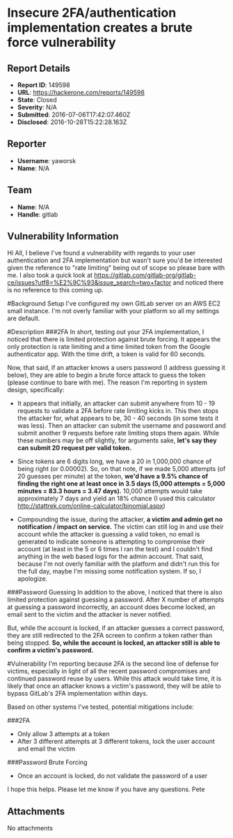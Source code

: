# Insecure 2FA/authentication implementation creates a brute force vulnerability

## Report Details
- **Report ID**: 149598
- **URL**: https://hackerone.com/reports/149598
- **State**: Closed
- **Severity**: N/A
- **Submitted**: 2016-07-06T17:42:07.460Z
- **Disclosed**: 2016-10-28T15:22:28.163Z

## Reporter
- **Username**: yaworsk
- **Name**: N/A

## Team
- **Name**: N/A
- **Handle**: gitlab

## Vulnerability Information
Hi All,
I believe I've found a vulnerability with regards to your user authentication and 2FA implementation but wasn't sure you'd be interested given the reference to "rate limiting" being out of scope so please bare with me. I also took a quick look at https://gitlab.com/gitlab-org/gitlab-ce/issues?utf8=%E2%9C%93&issue_search=two+factor and noticed there is no reference to this coming up.

#Background Setup
I've configured my own GitLab server on an AWS EC2 small instance. I'm not overly familiar with your platform so all my settings are default.

#Description
###2FA
In short, testing out your 2FA implementation, I noticed that there is limited protection against brute forcing. It appears the only protection is rate limiting and a time limited token from the Google authenticator app. With the time drift, a token is valid for 60 seconds.

Now, that said, if an attacker knows a users password (I address guessing it below), they are able to begin a brute force attack to guess the token (please continue to bare with me). The reason I'm reporting in system design, specifically:

- It appears that initially, an attacker can submit anywhere from 10 - 19 requests to validate a 2FA before rate limiting kicks in. This then stops the attacker for, what appears to be, 30 - 40 seconds (in some tests it was less). Then an attacker can submit the username and password and submit another 9 requests before rate limiting stops them again. While these numbers may be off slightly, for arguments sake, **let's say they can submit 20 request per valid token.**

- Since tokens are 6 digits long, we have a 20 in 1,000,000 chance of being right (or 0.00002). So, on that note, if we made 5,000 attempts (of 20 guesses per minute) at the token, **we'd have a 9.5% chance of finding the right one at least once in 3.5 days (5,000 attempts = 5,000 minutes = 83.3 hours = 3.47 days).** 10,000 attempts would take approximately 7 days and yield an 18% chance (I used this calculator http://stattrek.com/online-calculator/binomial.aspx)

- Compounding the issue, during the attacker, **a victim and admin get no notification / impact on service.** The victim can still log in and use their account while the attacker is guessing a valid token, no email is generated to indicate someone is attempting to compromise their account (at least in the 5 or 6 times I ran the test) and I couldn't find anything in the web based logs for the admin account. That said, because I'm not overly familiar with the platform and didn't run this for the full day, maybe I'm missing some notification system. If so, I apologize.

###Password Guessing
In addition to the above, I noticed that there is also limited protection against guessing a password. After X number of attempts at guessing a password incorrectly, an account does become locked, an email sent to the victim and the attacker is never notified.

But, while the account is locked, if an attacker guesses a correct password, they are still redirected to the 2FA screen to confirm a token rather than being stopped. **So, while the account is locked, an attacker still is able to confirm a victim's password.**

#Vulnerability
I'm reporting because 2FA is the second line of defense for victims, especially in light of all the recent password compromises and continued password reuse by users. While this attack would take time, it is likely that once an attacker knows a victim's password, they will be able to bypass GitLab's 2FA implementation within days.

Based on other systems I've tested, potential mitigations include:

###2FA
- Only allow 3 attempts at a token
- After 3 different attempts at 3 different tokens, lock the user account and email the victim

###Password Brute Forcing
- Once an account is locked, do not validate the password of a user

I hope this helps. Please let me know if you have any questions.
Pete

## Attachments
No attachments
